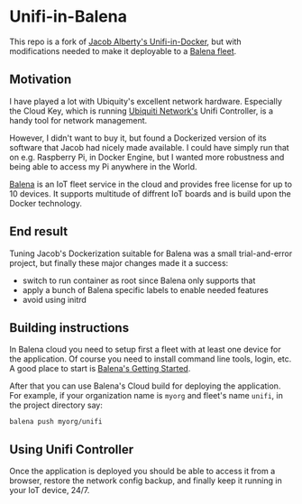 # Unifi-in-Balena

This repo is a fork of [Jacob Alberty's Unifi-in-Docker](https://github.com/jacobalberty/unifi-docker), but with modifications needed to make it deployable to a [Balena fleet](https://www.balena.io).

## Motivation

I have played a lot with Ubiquity's excellent network hardware. Especially the Cloud Key, which
is running [Ubiquiti Network's](https://www.ubnt.com/) Unifi Controller, is a handy tool for
network management.

However, I didn't want to buy it, but found a Dockerized version of its software that Jacob had nicely made available. I could have simply run that on e.g. Raspberry Pi, in Docker Engine, but I wanted more robustness and being able to access my Pi anywhere in the World.

[Balena](https://www.balena.io) is an IoT fleet service in the cloud and provides free license
for up to 10 devices. It supports multitude of diffrent IoT boards and is build upon the Docker technology.

## End result

Tuning Jacob's Dockerization suitable for Balena was a small trial-and-error project, but finally
these major changes made it a success:

- switch to run container as root since Balena only supports that
- apply a bunch of Balena specific labels to enable needed features
- avoid using initrd

## Building instructions

In Balena cloud you need to setup first a fleet with at least one
device for the application. Of course you need to install command line tools,
login, etc. A good place to start is [Balena's Getting Started](https://www.balena.io/docs/learn/getting-started/).


After that you can use Balena's Cloud build
for deploying the application. For example, if your organization
name is `myorg` and fleet's name `unifi`, in the project directory say:

```
balena push myorg/unifi
```

## Using Unifi Controller

Once the application is deployed you should be able to access it from
a browser, restore the network config backup, and finally keep it running
in your IoT device, 24/7.

